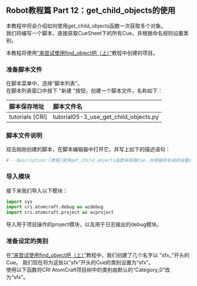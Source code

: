 ## Robot教程篇 Part 12：get_child_objects的使用
本教程中将会介绍如何使用get_child_objects函数一次获取多个对象。<br/>
我们将编写一个脚本，直接获取CueSheet下的所有Cue，并根据命名规则设置类别。

本教程将使用[“来尝试使用find_object吧（上）”](Atom_Craft_Robot_Part_10.md)教程中创建的项目。

### 准备脚本文件
在脚本菜单中，选择“脚本列表”。<br/>
在脚本列表窗口中按下 "新建 "按钮，创建一个脚本文件，名称如下：

| 脚本保存地址     | 脚本文件名                                |
|:-----------------|:------------------------------------------|
| tutorials [CRI]  | tutorial05-3_use_get_child_objects.py     |

### 脚本文件说明
双击刚刚创建的脚本，在脚本编辑器中打开它，并写上如下的描述语句：

```python
# --Description:[教程]使用get_child_objects函数来获取Cue，并根据命名规则设置类别
```

### 导入模块
接下来我们导入以下模块：

```python
import sys
import cri.atomcraft.debug as acdebug
import cri.atomcraft.project as acproject
```

导入用于项目操作的project模块，以及用于日志输出的debug模块。

### 准备设定的类别
在<a href="Atom_Craft_Robot_Part_10.md" target="_blank">“来尝试使用find_object吧（上）”</a>教程中，我们创建了几个名字以 "sfx_"开头的Cue。
我们现在将为这些以“sfx”开头的Cue的类别设置为“sfx”。<br/>
使用以下函数将CRI AtomCraft项目树中的类别由默认的“Category_0”改为“sfx”。
